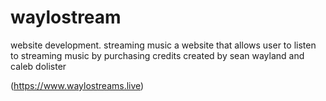 # waylostream
website development. streaming music 
a website that allows user to listen to streaming music by purchasing credits 
created by sean wayland and caleb dolister 

(https://www.waylostreams.live)

